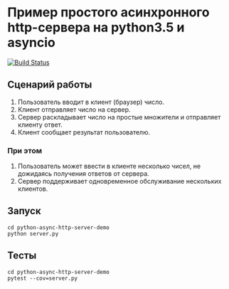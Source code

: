 # Пример простого асинхронного http-сервера на python3.5 и asyncio

[![Build Status](https://travis-ci.org/rterehov/python-async-http-server-demo.svg?branch=master)](https://travis-ci.org/rterehov/python-async-http-server-demo)

## Сценарий работы

1. Пользователь вводит в клиент (браузер) число.
2. Клиент отправляет число на сервер.
3. Сервер раскладывает число на простые множители и отправляет клиенту ответ.
4. Клиент сообщает результат пользователю.

### При этом
1. Пользователь может ввести в клиенте несколько чисел, не дожидаясь получения
ответов от сервера.
2. Сервер поддерживает одновременное обслуживание нескольких клиентов.


## Запуск

```shell
cd python-async-http-server-demo
python server.py
```

## Тесты

```shell
cd python-async-http-server-demo
pytest --cov=server.py
```

